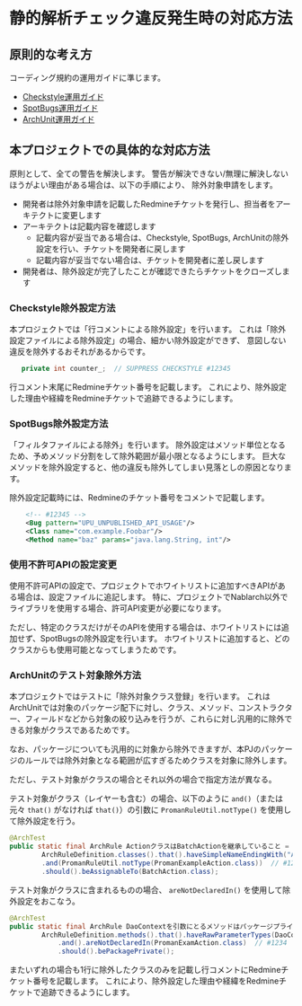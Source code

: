# 静的解析チェック違反発生時の対応方法

## 原則的な考え方

コーディング規約の運用ガイドに準じます。

- [Checkstyle運用ガイド](../../PGUT工程/proman-style-guide/java/staticanalysis/checkstyle/docs/Ops-Rule.md)
- [SpotBugs運用ガイド](../../PGUT工程/proman-style-guide/java/staticanalysis/spotbugs/docs/Ops-Rule.md)
- [ArchUnit運用ガイド](../../PGUT工程/proman-style-guide/java/staticanalysis/archunit/docs/Ops-Rule.md)

## 本プロジェクトでの具体的な対応方法

原則として、全ての警告を解決します。
警告が解決できない/無理に解決しないほうがよい理由がある場合は、以下の手順により、
除外対象申請をします。

- 開発者は除外対象申請を記載したRedmineチケットを発行し、担当者をアーキテクトに変更します
- アーキテクトは記載内容を確認します
  - 記載内容が妥当である場合は、Checkstyle, SpotBugs, ArchUnitの除外設定を行い、チケットを開発者に戻します
  - 記載内容が妥当でない場合は、チケットを開発者に差し戻します
- 開発者は、除外設定が完了したことが確認できたらチケットをクローズします

### Checkstyle除外設定方法

本プロジェクトでは「行コメントによる除外設定」を行います。
これは「除外設定ファイルによる除外設定」の場合、細かい除外設定ができず、
意図しない違反を除外するおそれがあるからです。

``` java
   private int counter_;  // SUPPRESS CHECKSTYLE #12345
```

行コメント末尾にRedmineチケット番号を記載します。
これにより、除外設定した理由や経緯をRedmineチケットで追跡できるようにします。

### SpotBugs除外設定方法

「フィルタファイルによる除外」を行います。
除外設定はメソッド単位となるため、予めメソッド分割をして除外範囲が最小限となるようにします。
巨大なメソッドを除外設定すると、他の違反も除外してしまい見落としの原因となります。

除外設定記載時には、Redmineのチケット番号をコメントで記載します。

``` xml
    <!-- #12345 -->
    <Bug pattern="UPU_UNPUBLISHED_API_USAGE"/>
    <Class name="com.example.Foobar"/>
    <Method name="baz" params="java.lang.String, int"/>
```

### 使用不許可APIの設定変更

使用不許可APIの設定で、プロジェクトでホワイトリストに追加すべきAPIがある場合は、設定ファイルに追記します。
特に、プロジェクトでNablarch以外でライブラリを使用する場合、許可API変更が必要になります。

ただし、特定のクラスだけがそのAPIを使用する場合は、ホワイトリストには追加せず、SpotBugsの除外設定を行います。
ホワイトリストに追加すると、どのクラスからも使用可能となってしまうためです。

### ArchUnitのテスト対象除外方法

本プロジェクトではテストに「除外対象クラス登録」を行います。
これはArchUnitでは対象のパッケージ配下に対し、クラス、メソッド、コンストラクター、フィールドなどから対象の絞り込みを行うが、これらに対し汎用的に除外できる対象がクラスであるためです。

なお、パッケージについても汎用的に対象から除外できますが、本PJのパッケージのルールでは除外対象となる範囲が広すぎるためクラスを対象に除外します。

ただし、テスト対象がクラスの場合とそれ以外の場合で指定方法が異なる。

テスト対象がクラス（レイヤーも含む）の場合、以下のように `and()`（または元々 `that()` がなければ `that()`）の引数に `PromanRuleUtil.notType()` を使用して除外設定を行う。

``` java
@ArchTest
public static final ArchRule ActionクラスはBatchActionを継承していること =
        ArchRuleDefinition.classes().that().haveSimpleNameEndingWith("Action")
        .and(PromanRuleUtil.notType(PromanExampleAction.class))  // #12345
        .should().beAssignableTo(BatchAction.class);
```

テスト対象がクラスに含まれるものの場合、 `areNotDeclaredIn()` を使用して除外設定をおこなう。

``` java
@ArchTest
public static final ArchRule DaoContextを引数にとるメソッドはパッケージプライベートであること =
        ArchRuleDefinition.methods().that().haveRawParameterTypes(DaoContext.class)
            .and().areNotDeclaredIn(PromanExamAction.class)  // #1234
            .should().bePackagePrivate();
```

またいずれの場合も1行に除外したクラスのみを記載し行コメントにRedmineチケット番号を記載します。
これにより、除外設定した理由や経緯をRedmineチケットで追跡できるようにします。
